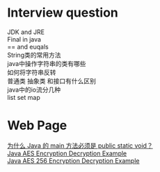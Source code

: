 # Interview question
JDK and JRE<br>
Final in java<br>
== and euqals<br>
String类的常用方法<br>
java中操作字符串的类有哪些<br>
如何将字符串反转<br>
普通类 抽象类 和接口有什么区别<br>
java中的io流分几种<br>
list set map<br>

# Web Page
[为什么 Java 的 main 方法必须是 public static void？](https://mp.weixin.qq.com/s/lNuZo4E1hXCg6zm05SoiwA)<br>
[Java AES Encryption Decryption Example](https://howtodoinjava.com/java/java-security/java-aes-encryption-example/)<br>
[Java AES 256 Encryption Decryption Example](https://howtodoinjava.com/java/java-security/aes-256-encryption-decryption/)<br>
